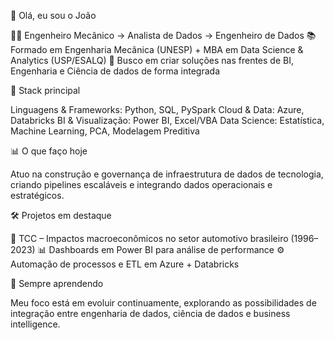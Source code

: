 👋 Olá, eu sou o João

👨‍💻 Engenheiro Mecânico → Analista de Dados → Engenheiro de Dados
📚 Formado em Engenharia Mecânica (UNESP) + MBA em Data Science & Analytics (USP/ESALQ)
🎯 Busco em criar soluções nas frentes de BI, Engenharia e Ciência de dados de forma integrada

🚀 Stack principal

Linguagens & Frameworks: Python, SQL, PySpark
Cloud & Data: Azure, Databricks
BI & Visualização: Power BI, Excel/VBA
Data Science: Estatística, Machine Learning, PCA, Modelagem Preditiva

📊 O que faço hoje

Atuo na construção e governança de infraestrutura de dados de tecnologia, criando pipelines escaláveis e integrando dados operacionais e estratégicos.

🛠️ Projetos em destaque

📑 TCC – Impactos macroeconômicos no setor automotivo brasileiro (1996–2023)
📊 Dashboards em Power BI para análise de performance
⚙️ Automação de processos e ETL em Azure + Databricks

🌱 Sempre aprendendo

Meu foco está em evoluir continuamente, explorando as possibilidades de integração entre engenharia de dados, ciência de dados e business intelligence.

<!--
**joaoppmarques/joaoppmarques** is a ✨ _special_ ✨ repository because its `README.md` (this file) appears on your GitHub profile.

Here are some ideas to get you started:

- 🔭 I’m currently working on ...
- 🌱 I’m currently learning ...
- 👯 I’m looking to collaborate on ...
- 🤔 I’m looking for help with ...
- 💬 Ask me about ...
- 📫 How to reach me: ...
- 😄 Pronouns: ...
- ⚡ Fun fact: ...
-->
